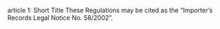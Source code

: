 article 1: Short Title
These Regulations may be cited as the “Importer’s Records Legal Notice No. 58&#x2F;2002”. 
<ul>
</ul>